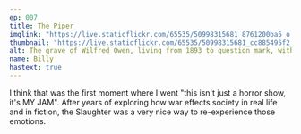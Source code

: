 ```yaml
---
ep: 007
title: The Piper
imglink: "https://live.staticflickr.com/65535/50998315681_8761200ba5_o.jpg"
thumbnail: "https://live.staticflickr.com/65535/50998315681_cc885495f2_q.jpg"
alt: The grave of Wilfred Owen, living from 1893 to question mark, with a cross on top. The grave is on a grassy hill with a mouse peeking from below, and surrounded by floating music notes. The image is framed with barbed wire.
name: Billy
hastext: true
---
```

I think that was the first moment where I went "this isn't just a horror show, it's MY JAM". After years of exploring how war effects society in real life and in fiction, the Slaughter was a very nice way to re-experience those emotions.